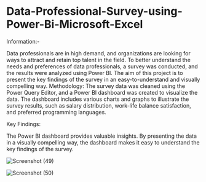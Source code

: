 # Data-Professional-Survey-using-Power-Bi-Microsoft-Excel

Information:-

Data professionals are in high demand, and organizations are looking for ways to attract and retain top talent in the field. To better understand the needs and preferences of data professionals, a survey was conducted, and the results were analyzed using Power BI. The aim of this project is to present the key findings of the survey in an easy-to-understand and visually compelling way. Methodology: The survey data was cleaned using the Power Query Editor, and a Power BI dashboard was created to visualize the data. The dashboard includes various charts and graphs to illustrate the survey results, such as salary distribution, work-life balance satisfaction, and preferred programming languages.
 
 Key Findings: 


The Power BI dashboard provides valuable insights. By presenting the data in a visually compelling way, the dashboard makes it easy to understand the key findings of the survey.


![Screenshot (49)](https://github.com/Nitin7060/Data-Professional-Survey-using-Power-Bi-Microsoft-Excel/assets/103632805/26b051a5-ce9a-440e-b99c-dc6adbf1c0d9)

![Screenshot (50)](https://github.com/Nitin7060/Data-Professional-Survey-using-Power-Bi-Microsoft-Excel/assets/103632805/5d6aaeb8-7fc5-46d3-9227-f18b41a4e9d0)
